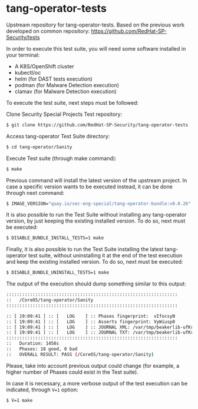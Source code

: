 # tang-operator-tests
Upstream repository for tang-operator-tests. Based on the previous work developed on common repository:
https://github.com/RedHat-SP-Security/tests

In order to execute this test suite, you will need some software installed in your terminal:
- A K8S/OpenShift cluster
- kubectl/oc
- helm (for DAST tests execution)
- podman (for Malware Detection execution)
- clamav (for Malware Detection execution)

To execute the test suite, next steps must be followed:

Clone Security Special Projects Test repository:
```bash
$ git clone https://github.com/RedHat-SP-Security/tang-operator-tests
```

Access tang-operator Test Suite directory:
```bash
$ cd tang-operator/Sanity
```

Execute Test suite (through make command):
```bash
$ make
```

Previous command will install the latest version of the upstream project. In case a specific version wants to be executed instead, it can be done through next command:
```bash
$ IMAGE_VERSION="quay.io/sec-eng-special/tang-operator-bundle:v0.0.26" make
```

It is also possible to run the Test Suite without installing any tang-operator version, by just keeping the existing installed version. To do so, next must be executed:
```bash
$ DISABLE_BUNDLE_INSTALL_TESTS=1 make
```

Finally, it is also possible to run the Test Suite installing the latest tang-operator test suite, without uninstalling it at the end of the test execution and keep the existing installed version. To do so, next must be executed:
```bash
$ DISABLE_BUNDLE_UNINSTALL_TESTS=1 make
```

The output of the execution should dump something similar to this output:
```bash
:::::::::::::::::::::::::::::::::::::::::::::::::::::::::::::::::
::   /CoreOS/tang-operator/Sanity
:::::::::::::::::::::::::::::::::::::::::::::::::::::::::::::::::

:: [ 19:09:41 ] :: [   LOG    ] :: Phases fingerprint:  vIfocsyN
:: [ 19:09:41 ] :: [   LOG    ] :: Asserts fingerprint: VyWiusp0
:: [ 19:09:41 ] :: [   LOG    ] :: JOURNAL XML: /var/tmp/beakerlib-ufKrQJe/journal.xml
:: [ 19:09:41 ] :: [   LOG    ] :: JOURNAL TXT: /var/tmp/beakerlib-ufKrQJe/journal.txt
:::::::::::::::::::::::::::::::::::::::::::::::::::::::::::::::::
::   Duration: 1458s
::   Phases: 18 good, 0 bad
::   OVERALL RESULT: PASS (/CoreOS/tang-operator/Sanity)
```

Please, take into account previous output could change (for example, a higher number of Phases could exist in the Test suite).

In case it is necessary, a more verbose output of the test execution can be indicated, through `V=1` option:
```bash
$ V=1 make
```
